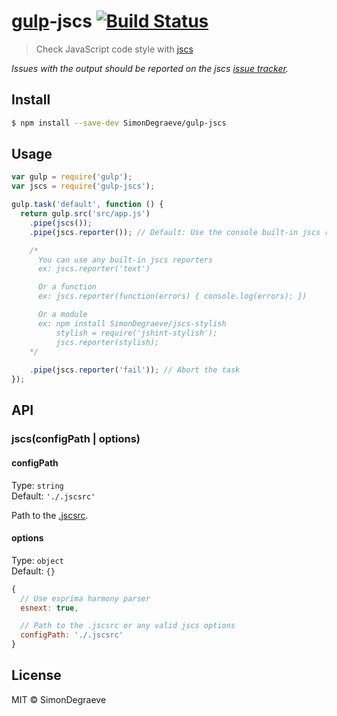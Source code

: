 # [gulp](http://gulpjs.com)-jscs [![Build Status](https://travis-ci.org/SimonDegraeve/gulp-jscs.svg?branch=master)](https://travis-ci.org/SimonDegraeve/gulp-jscs)

> Check JavaScript code style with [jscs](https://github.com/jscs-dev/node-jscs)

*Issues with the output should be reported on the jscs [issue tracker](https://github.com/jscs-dev/node-jscs/issues).*


## Install

```sh
$ npm install --save-dev SimonDegraeve/gulp-jscs
```


## Usage

```js
var gulp = require('gulp');
var jscs = require('gulp-jscs');

gulp.task('default', function () {
  return gulp.src('src/app.js')
    .pipe(jscs());
    .pipe(jscs.reporter()); // Default: Use the console built-in jscs reporter

    /*
      You can use any built-in jscs reporters
      ex: jscs.reporter('text')

      Or a function
      ex: jscs.reporter(function(errors) { console.log(errors); })

      Or a module
      ex: npm install SimonDegraeve/jscs-stylish
          stylish = require('jshint-stylish');
          jscs.reporter(stylish);
    */
    
    .pipe(jscs.reporter('fail')); // Abort the task
});
```


## API

### jscs(configPath | options)

#### configPath

Type: `string`  
Default: `'./.jscsrc'`

Path to the [.jscsrc](https://github.com/jscs-dev/node-jscs#options).

#### options

Type: `object`  
Default: `{}`

```js
{
  // Use esprima harmony parser
  esnext: true,

  // Path to the .jscsrc or any valid jscs options
  configPath: './.jscsrc'
}
```

## License

MIT © SimonDegraeve
